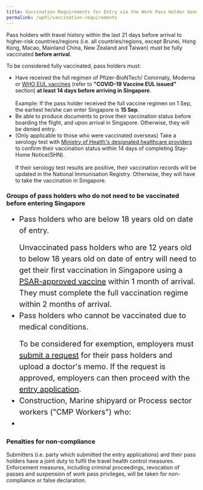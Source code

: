 ```yaml
---
title: Vaccination Requirements for Entry via the Work Pass Holder General Lane
permalink: /wphl/vaccination-requirements
---
```

Pass holders with travel history within the last 21 days before arrival to higher-risk countries/regions (i.e. all countries/regions, except Brunei, Hong Kong, Macao, Mainland China, New Zealand and Taiwan) must be fully vaccinated <b>before arrival</b>.

To be considered fully vaccinated, pass holders must: 
- Have received the full regimen of Pfizer-BioNTech/ Comirnaty, Moderna or <a href="https://extranet.who.int/pqweb/vaccines/covid-19-vaccines">WHO EUL vaccines</a> (refer to <b>"COVID-19 Vaccine EUL issued"</b> section) <b>at least 14 days before arriving in Singapore</b>. <br/><br/> Example: If the pass holder received the full vaccine regimen on 1 Sep, the earliest he/she can enter Singapore is <b>15 Sep</b>.
- Be able to produce documents to prove their vaccination status before boarding the flight, and upon arrival in Singapore. Otherwise, they will be denied entry. 
- (Only applicable to those who were vaccinated overseas) Take a serology test with <a href="https://www-moh-gov-sg-admin.cwp.sg/docs/librariesprovider5/serology-testing/non-exhaustive-list-of-gp-clinics-offering-service-on-serology-testing-and-notification-of-overseas-covid-19-vaccination-records-(29-jul-21).pdf">Ministry of Health's designated healthcare providers</a> to confirm their vaccination status within 14 days of completing Stay-Home Notice(SHN). <br/><br/>
If their serology test results are positive, their vaccination records will be updated in the National Immunisation Registry. Otherwise, they will have to take the vaccination in Singapore.

### Groups of pass holders who do not need to be vaccinated before entering Singapore

<ol style="margin-top:0px; margin-bottom:0px; font-size:20px; list-style-type:disc;">
  <li style="margin-top:0px; margin-bottom:0px; font-size:20px; list-style-type:disc; line-height:1.5;">Pass holders who are below 18 years old on date of entry.
    <p style="margin-top:15px; margin-bottom:0px; font-size:20px; line-height:1.5;">Unvaccinated pass holders who are 12 years old to below 18 years old on date of entry will need to get their first vaccination in Singapore using a <a href="https://www.hsa.gov.sg/hsa-psar">PSAR-approved vaccine</a> within 1 month of arrival. They must complete the full vaccination regime within 2 months of arrival. </p>
  </li>
    <li style="margin-top:0px; margin-bottom:0px; font-size:20px; list-style-type:disc; line-height:1.5;">Pass holders who cannot be vaccinated due to medical conditions.
      <p style="margin-top:15px; margin-bottom:0px; font-size:20px; line-height:1.5;">To be considered for exemption, employers must <a href="https://www.mom.gov.sg/exempt-vaccination">submit a request</a> for their pass holders and upload a doctor's memo. If the request is approved, employers can then proceed with the <a href="https://go.gov.sg/wphl-requirements">entry application</a>.</p>
  </li>
    <li style="margin-top:0px; margin-bottom:0px; font-size:20px; list-style-type:disc; line-height:1.5;">Construction, Marine shipyard or Process sector workers ("CMP Workers") who:
  </li>
    <li style="margin-top:0px; margin-bottom:0px; font-size:20px; list-style-type:disc; line-height:1.5;"></li>
  </ol>


### Penalties for non-compliance

Submitters (i.e. party which submitted the entry applications) and their pass holders have a joint duty to fulfil the travel health control measures. Enforcement measures, including criminal proceedings, revocation of passes and suspension of work pass privileges, will be taken for non-compliance or false declaration.
